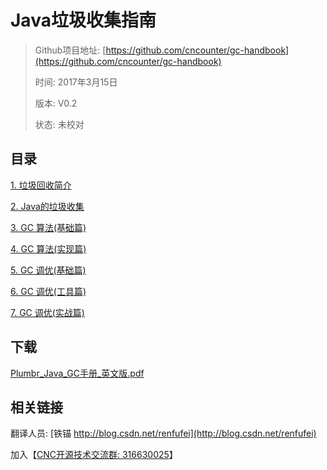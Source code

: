 #  Java垃圾收集指南


> Github项目地址: [https://github.com/cncounter/gc-handbook](https://github.com/cncounter/gc-handbook)
>
> 时间: 2017年3月15日
>
> 版本: V0.2
>
> 状态: 未校对


## 目录

[1. 垃圾回收简介](01_What_Is_Garbage_Collection_CN.md)

[2. Java的垃圾收集](02_Garbage_Collection_in_Java_CN.md)

[3. GC 算法(基础篇)](03_GC_Algorithms_Basics_CN.md)

[4. GC 算法(实现篇)](04_GC_Algorithms_Implementations_CN.md)

[5. GC 调优(基础篇)](05_GC_Tuning_Basics_CN.md)

[6. GC 调优(工具篇)](06_GC_Tuning_Tooling_CN.md)

[7. GC 调优(实战篇)](07_GC_Tuning_In_Practice_CN.md)


## 下载


<a target="_blank" href="https://github.com/cncounter/gc-handbook/raw/master/Plumbr_Handbook_Java_Garbage_Collection.pdf">Plumbr_Java_GC手册_英文版.pdf</a>


## 相关链接

翻译人员: [铁锚 http://blog.csdn.net/renfufei](http://blog.csdn.net/renfufei)

加入【[CNC开源技术交流群: 316630025](http://jq.qq.com/?_wv=1027&k=2FzyKg3)】



<div style="page-break-after : always;"> </div>